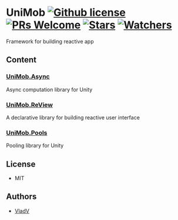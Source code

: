 # UniMob [![Github license](https://img.shields.io/github/license/vanifatovvlad/UniMob.svg)](#) [![PRs Welcome](https://img.shields.io/badge/PRs-welcome-brightgreen.svg)](#) [![Stars](https://img.shields.io/github/stars/vanifatovvlad/UniMob.svg?style=social)](https://github.com/vanifatovvlad/UniMob/stargazers) [![Watchers](https://img.shields.io/github/watchers/vanifatovvlad/UniMob.svg?style=social)](https://github.com/vanifatovvlad/UniMob/watchers)
Framework for building reactive app
<br>

## Content

### [UniMob.Async](https://github.com/vanifatovvlad/UniMob/tree/master/Assets/UniMob.Async/Sources)
Async computation library for Unity

### [UniMob.ReView](https://github.com/vanifatovvlad/UniMob/tree/master/Assets/UniMob.ReView/Sources)
A declarative library for building reactive user interface

### [UniMob.Pools](https://github.com/vanifatovvlad/UniMob/tree/master/Assets/UniMob.Pools/Sources)
Pooling library for Unity

## License
* MIT

## Authors
* [VladV](https://github.com/vanifatovvlad)